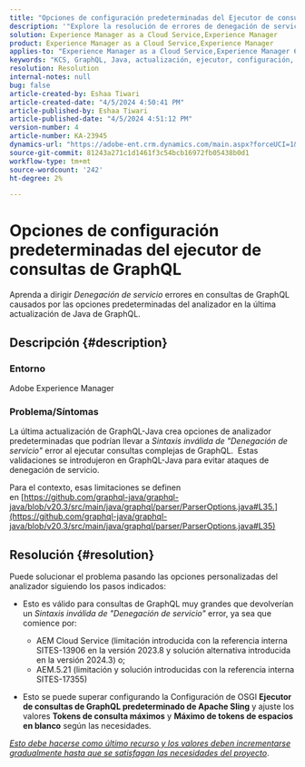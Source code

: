 ```yaml
---
title: "Opciones de configuración predeterminadas del Ejecutor de consultas de GraphQL"
description: '"Explore la resolución de errores de denegación de servicio en consultas de GraphQL causados por las opciones predeterminadas del analizador".'
solution: Experience Manager as a Cloud Service,Experience Manager
product: Experience Manager as a Cloud Service,Experience Manager
applies-to: "Experience Manager as a Cloud Service,Experience Manager 6.5"
keywords: "KCS, GraphQL, Java, actualización, ejecutor, configuración, denegación de servicio, configuración OSGI, consulta GraphQL predeterminada de Apache Sling, tokens de consulta máximos, tokens de espacios blancos máximos"
resolution: Resolution
internal-notes: null
bug: false
article-created-by: Eshaa Tiwari
article-created-date: "4/5/2024 4:50:41 PM"
article-published-by: Eshaa Tiwari
article-published-date: "4/5/2024 4:51:12 PM"
version-number: 4
article-number: KA-23945
dynamics-url: "https://adobe-ent.crm.dynamics.com/main.aspx?forceUCI=1&pagetype=entityrecord&etn=knowledgearticle&id=8a2bd99c-6cf3-ee11-904b-6045bd026dc7"
source-git-commit: 81243a271c1d1461f3c54bcb16972fb05438b0d1
workflow-type: tm+mt
source-wordcount: '242'
ht-degree: 2%

---
```


# Opciones de configuración predeterminadas del ejecutor de consultas de GraphQL


Aprenda a dirigir *Denegación de servicio* errores en consultas de GraphQL causados por las opciones predeterminadas del analizador en la última actualización de Java de GraphQL.

## Descripción {#description}


### Entorno

Adobe Experience Manager

### Problema/Síntomas

La última actualización de GraphQL-Java crea opciones de analizador predeterminadas que podrían llevar a *Sintaxis inválida de &quot;Denegación de servicio&quot;* error al ejecutar consultas complejas de GraphQL.  Estas validaciones se introdujeron en GraphQL-Java para evitar ataques de denegación de servicio.

Para el contexto, esas limitaciones se definen en [https://github.com/graphql-java/graphql-java/blob/v20.3/src/main/java/graphql/parser/ParserOptions.java#L35.](https://github.com/graphql-java/graphql-java/blob/v20.3/src/main/java/graphql/parser/ParserOptions.java#L35)


## Resolución {#resolution}


Puede solucionar el problema pasando las opciones personalizadas del analizador siguiendo los pasos indicados:

- Esto es válido para consultas de GraphQL muy grandes que devolverían un *Sintaxis inválida de &quot;Denegación de servicio&quot;* error, ya sea que comience por:



   - AEM Cloud Service (limitación introducida con la referencia interna SITES-13906 en la versión 2023.8 y solución alternativa introducida en la versión 2024.3) o;
   - AEM.5.21 (limitación y solución introducidas con la referencia interna SITES-17355)


- Esto se puede superar configurando la Configuración de OSGI <b>Ejecutor de consultas de GraphQL predeterminado de Apache Sling</b> y ajuste los valores <b>Tokens de consulta máximos</b> y <b>Máximo de tokens de espacios en blanco</b> según las necesidades.


*<u>Esto debe hacerse como último recurso y los valores deben incrementarse gradualmente hasta que se satisfagan las necesidades del proyecto</u>*.
